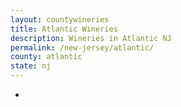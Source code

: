 ```yaml
---
layout: countywineries
title: Atlantic Wineries
description: Wineries in Atlantic NJ
permalink: /new-jersey/atlantic/
county: atlantic
state: nj
---
```

-
